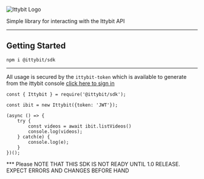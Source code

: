 
![Ittybit Logo](http://ittybit.com/img/logo.svg)

Simple library for interacting with the Ittybit API

---

## Getting Started

```npm i @ittybit/sdk```

---
All usage is secured by the `ittybit-token` which is available to generate from the ittybit console [click here to sign in](https://ittybit.com)

```
const { Ittybit } = require('@ittybit/sdk');

const ibit = new Ittybit({token: 'JWT'});

(async () => {
    try {
        const videos = await ibit.listVideos()
        console.log(videos);
    } catch(e) {
        console.log(e);
    }
})();
```

*** Please NOTE THAT THIS SDK IS NOT READY UNTIL 1.0 RELEASE. EXPECT ERRORS AND CHANGES BEFORE HAND